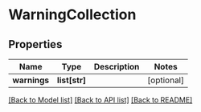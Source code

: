 # WarningCollection

## Properties
Name | Type | Description | Notes
------------ | ------------- | ------------- | -------------
**warnings** | **list[str]** |  | [optional] 

[[Back to Model list]](../README.md#documentation-for-models) [[Back to API list]](../README.md#documentation-for-api-endpoints) [[Back to README]](../README.md)

